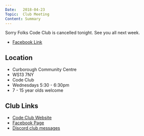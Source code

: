 ```yaml
---
Date:   2018-04-23
Topic:  Club Meeting
Content: Summary
---
```

Sorry Folks Code Club is cancelled tonight. See you all next week.



* [Facebook Link](https://www.facebook.com/1481985248595237/posts/1524990984294663/)

## Location

* Curborough Community Centre
* WS13 7NY
* Code Club
* Wednesdays 5:30 - 6:30pm
* 7 - 15 year olds welcome

## Club Links

* [Code Club Website](https://lichfield-code-club.github.io/)
* [Facebook Page](https://www.facebook.com/LichfieldCoders)
* [Discord club messages](https://discord.gg/szz6xGK)
